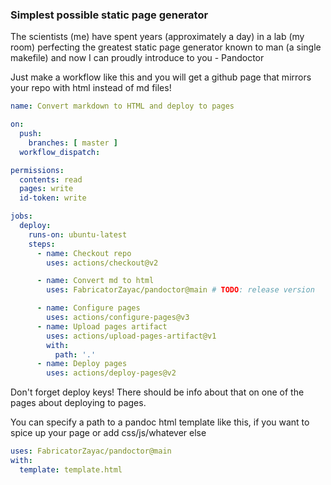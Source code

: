 ### Simplest possible static page generator

The scientists (me) have spent years (approximately a day) in a lab (my room)
perfecting the greatest static page generator known to man (a single makefile)
and now I can proudly introduce to you - Pandoctor

Just make a workflow like this and you will get a github page that mirrors your
repo with html instead of md files!

```yml
name: Convert markdown to HTML and deploy to pages

on:
  push:
    branches: [ master ]
  workflow_dispatch:

permissions:
  contents: read
  pages: write
  id-token: write

jobs:
  deploy:
    runs-on: ubuntu-latest
    steps:
      - name: Checkout repo
        uses: actions/checkout@v2

      - name: Convert md to html
        uses: FabricatorZayac/pandoctor@main # TODO: release version

      - name: Configure pages
        uses: actions/configure-pages@v3
      - name: Upload pages artifact
        uses: actions/upload-pages-artifact@v1
        with:
          path: '.'
      - name: Deploy pages
        uses: actions/deploy-pages@v2
```

Don't forget deploy keys! There should be info about that on one of the pages
about deploying to pages.

You can specify a path to a pandoc html template like this, if you want to
spice up your page or add css/js/whatever else

```yml
uses: FabricatorZayac/pandoctor@main
with:
  template: template.html
```
